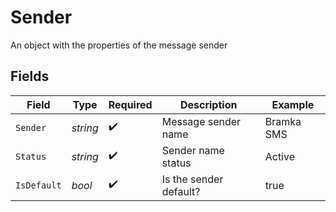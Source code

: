 # Sender

An object with the properties of the message sender


## Fields

| Field                  | Type                   | Required               | Description            | Example                |
| ---------------------- | ---------------------- | ---------------------- | ---------------------- | ---------------------- |
| `Sender`               | *string*               | :heavy_check_mark:     | Message sender name    | Bramka SMS             |
| `Status`               | *string*               | :heavy_check_mark:     | Sender name status     | Active                 |
| `IsDefault`            | *bool*                 | :heavy_check_mark:     | Is the sender default? | true                   |